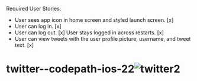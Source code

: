 Required User Stories:

- User sees app icon in home screen and styled launch screen.  [x]
- User can log in.  [x]
- User can log out.  [x]
User stays logged in across restarts.   [x]
- User can view tweets with the user profile picture, username, and tweet text.   [x]

# twitter--codepath-ios-22![twitter2](https://user-images.githubusercontent.com/96831510/192108396-963344cc-93fd-4a84-a512-36f2d499d9f3.gif)
